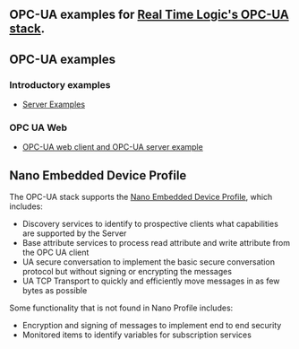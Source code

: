 ## OPC-UA examples for [Real Time Logic's OPC-UA stack](https://realtimelogic.com/products/opc-ua/).


## OPC-UA examples

### Introductory examples

* [Server Examples](server/README.md)

### OPC UA Web

* [OPC-UA web client and OPC-UA server example](web_apps/README.md)


## Nano Embedded Device Profile

The OPC-UA stack supports the [Nano Embedded Device Profile](https://reference.opcfoundation.org/v104/Core/docs/Part7/6.6.65/), which includes:

* Discovery services to identify to prospective clients what capabilities are supported by the Server
* Base attribute services to process read attribute and write attribute from the OPC UA client
* UA secure conversation to implement the basic secure conversation protocol but without signing or encrypting the messages
* UA TCP Transport to quickly and efficiently move messages in as few bytes as possible

Some functionality that is not found in Nano Profile includes:

* Encryption and signing of messages to implement end to end security
* Monitored items to identify variables for subscription services

